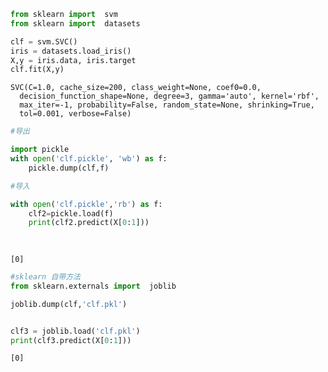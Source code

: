 

```python
from sklearn import  svm
from sklearn import  datasets

```


```python
clf = svm.SVC()
iris = datasets.load_iris()
X,y = iris.data, iris.target
clf.fit(X,y)

```




    SVC(C=1.0, cache_size=200, class_weight=None, coef0=0.0,
      decision_function_shape=None, degree=3, gamma='auto', kernel='rbf',
      max_iter=-1, probability=False, random_state=None, shrinking=True,
      tol=0.001, verbose=False)




```python
#导出

import pickle
with open('clf.pickle', 'wb') as f:
    pickle.dump(clf,f)
```


```python
#导入

with open('clf.pickle','rb') as f:
    clf2=pickle.load(f)
    print(clf2.predict(X[0:1]))
    
    
```

    [0]



```python
#sklearn 自带方法
from sklearn.externals import  joblib 

joblib.dump(clf,'clf.pkl')


clf3 = joblib.load('clf.pkl')
print(clf3.predict(X[0:1]))
```

    [0]



```python

```
